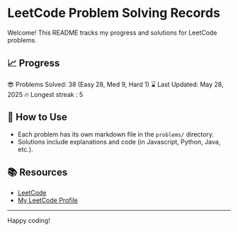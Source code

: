 # LeetCode Problem Solving Records

Welcome! This README tracks my progress and solutions for LeetCode problems.

## 📈 Progress

😎 Problems Solved: 38 (Easy 28, Med 9, Hard 1)
⌛️ Last Updated: May 28, 2025
🔥 Longest streak : 5

## 🚀 How to Use

- Each problem has its own markdown file in the `problems/` directory.
- Solutions include explanations and code (in Javascript, Python, Java, etc.).

## 📚 Resources

- [LeetCode](https://leetcode.com/)
- [My LeetCode Profile](https://leetcode.com/u/tonidevvn/)

---

Happy coding!
